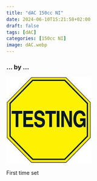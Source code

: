 ```yaml
---
title: "dAC 150cc NI"
date: 2024-06-10T15:21:58+02:00
draft: false
tags: [dAC]
categories: [150cc NI]
image: dAC.webp
---
```

### ... by ...
![Nothing there](testing.jpg)

First time set